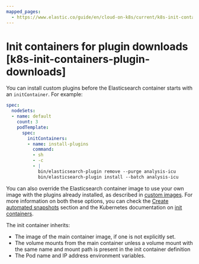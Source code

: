 ```yaml
---
mapped_pages:
  - https://www.elastic.co/guide/en/cloud-on-k8s/current/k8s-init-containers-plugin-downloads.html
---
```


# Init containers for plugin downloads [k8s-init-containers-plugin-downloads]

You can install custom plugins before the Elasticsearch container starts with an `initContainer`. For example:

```yaml
spec:
  nodeSets:
  - name: default
    count: 3
    podTemplate:
      spec:
        initContainers:
        - name: install-plugins
          command:
          - sh
          - -c
          - |
            bin/elasticsearch-plugin remove --purge analysis-icu
            bin/elasticsearch-plugin install --batch analysis-icu
```

You can also override the Elasticsearch container image to use your own image with the plugins already installed, as described in [custom images](create-custom-images.md). For more information on both these options, you can check the [Create automated snapshots](../../tools/snapshot-and-restore/cloud-on-k8s.md) section and the Kubernetes documentation on [init containers](https://kubernetes.io/docs/concepts/workloads/pods/init-containers/).

The init container inherits:

* The image of the main container image, if one is not explicitly set.
* The volume mounts from the main container unless a volume mount with the same name and mount path is present in the init container definition
* The Pod name and IP address environment variables.

